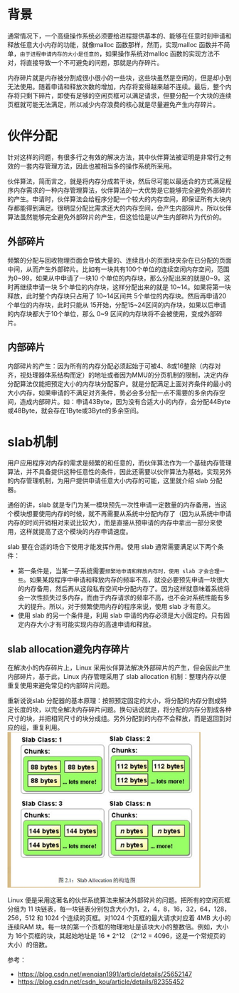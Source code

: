 # 背景
通常情况下，一个高级操作系统必须要给进程提供基本的、能够在任意时刻申请和释放任意大小内存的功能，就像malloc 函数那样，然而，实现malloc 函数并不简单，```由于进程申请内存的大小是任意的```，如果操作系统对malloc 函数的实现方法不对，将直接导致一个不可避免的问题，那就是内存碎片。

内存碎片就是内存被分割成很小很小的一些块，这些块虽然是空闲的，但是却小到无法使用。随着申请和释放次数的增加，内存将变得越来越不连续。最后，整个内存将只剩下碎片，即使有足够的空闲页框可以满足请求，但要分配一个大块的连续页框就可能无法满足，所以减少内存浪费的核心就是尽量避免产生内存碎片。

# 伙伴分配
针对这样的问题，有很多行之有效的解决方法，其中伙伴算法被证明是非常行之有效的一套内存管理方法，因此也被相当多的操作系统所采用。

伙伴算法，简而言之，就是将内存分成若干块，然后尽可能以最适合的方式满足程序内存需求的一种内存管理算法，伙伴算法的一大优势是它能够完全避免外部碎片的产生。申请时，伙伴算法会给程序分配一个较大的内存空间，即保证所有大块内存都能得到满足。很明显分配比需求还大的内存空间，会产生内部碎片。所以伙伴算法虽然能够完全避免外部碎片的产生，但这恰恰是以产生内部碎片为代价的。

## 外部碎片
频繁的分配与回收物理页面会导致大量的、连续且小的页面块夹杂在已分配的页面中间，从而产生外部碎片。比如有一块共有100个单位的连续空闲内存空间，范围为0~99，如果从中申请了一块10 个单位的内存块，那么分配出来的就是0~9。这时再继续申请一块 5个单位的内存块，这样分配出来的就是 10~14。如果将第一块释放，此时整个内存块只占用了 10~14区间共 5个单位的内存块。然后再申请20个单位的内存块，此时只能从 15开始，分配15~24区间的内存块，如果以后申请的内存块都大于10个单位，那么 0~9 区间的内存块将不会被使用，变成外部碎片。

## 内部碎片
内部碎片的产生：因为所有的内存分配必须起始于可被4、8或16整除（内存对齐，视处理器体系结构而定）的地址或者因为MMU的分页机制的限制，决定内存分配算法仅能把预定大小的内存块分配客户。就是分配满足上面对齐条件的最小的大小内存，如果申请的不满足对齐条件，势必会多分配一点不需要的多余内存空间，造成内部碎片。如：申请43Byte，因为没有合适大小的内存，会分配44Byte或48Byte，就会存在1Byte或3Byte的多余空间。

# slab机制
用户应用程序对内存的需求是频繁的和任意的，而伙伴算法作为一个基础内存管理算法，并不具备提供这种任意性的条件，因此还需要以伙伴算法为基础，实现另外的内存管理机制，为用户提供申请任意大小内存的可能，这里就介绍 slab 分配器。

通俗的讲，slab 就是专门为某一模块预先一次性申请一定数量的内存备用，当这个模块想要使用内存的时候，就不再需要从系统中分配内存了（因为从系统中申请内存的时间开销相对来说比较大），而是直接从预申请的内存中拿出一部分来使用，这样就提高了这个模块的内存申请速度。

slab 要在合适的场合下使用才能发挥作用。使用 slab 通常需要满足以下两个条件：
- 第一条件是，当某一子系统需要```频繁地申请和释放内存时，使用 slab 才会合理一些```。如果某段程序中申请和释放内存的频率不高，就没必要预先申请一块很大的内存备用，然后再从这段私有空间中分配内存了。因为这样就意味着系统将会一次性损失过多内存，而由于内存请求的频率不高，也不会对系统性能有多大的提升。所以，对于频繁使用内存的程序来说，使用 slab 才有意义。
- 使用 slab 的另一个条件是，利用 slab 申请的内存必须是大小固定的。只有固定内存大小才有可能实现内存的高速申请和释放。

## slab allocation避免内存碎片
在解决小的内存碎片上，Linux 采用伙伴算法解决外部碎片的产生，但会因此产生内部碎片，基于此，Linux 内存管理采用了 slab allocation 机制：整理内存以便重复使用来避免常见的内部碎片问题。

重新说说slab 分配器的基本原理：按照预定固定的大小，将分配的内存分割成特定长度的块，以完全解决内存碎片问题。换句话说就是，将分配的内存分割成各种尺寸的块，并把相同尺寸的块分成组。另外分配到的内存不会释放，而是返回到对应的组，重复利用。
<img src="../../imgs/slabAllocation.png" height=350px>


Linux 便是采用这著名的伙伴系统算法来解决外部碎片的问题。把所有的空闲页框分组为 11 块链表，每一块链表分别包含大小为1，2，4，8，16，32，64，128，256，512 和 1024 个连续的页框。对1024 个页框的最大请求对应着 4MB 大小的连续RAM 块。每一块的第一个页框的物理地址是该块大小的整数倍。例如，大小为 16个页框的块，其起始地址是 16 * 2^12 （2^12 = 4096，这是一个常规页的大小）的倍数。


参考：
- https://blog.csdn.net/wenqian1991/article/details/25652147
- https://blog.csdn.net/csdn_kou/article/details/82355452